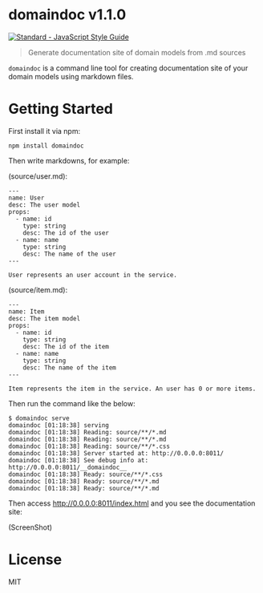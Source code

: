 # domaindoc v1.1.0

[![Standard - JavaScript Style Guide](https://img.shields.io/badge/code%20style-standard-brightgreen.svg)](http://standardjs.com/)

> Generate documentation site of domain models from .md sources

`domaindoc` is a command line tool for creating documentation site of your domain models using markdown files.

# Getting Started

First install it via npm:

    npm install domaindoc

Then write markdowns, for example:

(source/user.md):
```
---
name: User
desc: The user model
props:
  - name: id
    type: string
    desc: The id of the user
  - name: name
    type: string
    desc: The name of the user
---

User represents an user account in the service.
```

(source/item.md):
```
---
name: Item
desc: The item model
props:
  - name: id
    type: string
    desc: The id of the item
  - name: name
    type: string
    desc: The name of the item
---

Item represents the item in the service. An user has 0 or more items.
```

Then run the command like the below:

    $ domaindoc serve
    domaindoc [01:18:38] serving
    domaindoc [01:18:38] Reading: source/**/*.md
    domaindoc [01:18:38] Reading: source/**/*.md
    domaindoc [01:18:38] Reading: source/**/*.css
    domaindoc [01:18:38] Server started at: http://0.0.0.0:8011/
    domaindoc [01:18:38] See debug info at: http://0.0.0.0:8011/__domaindoc__
    domaindoc [01:18:38] Ready: source/**/*.css
    domaindoc [01:18:38] Ready: source/**/*.md
    domaindoc [01:18:38] Ready: source/**/*.md

Then access http://0.0.0.0:8011/index.html and you see the documentation site:

(ScreenShot)

# License

MIT
